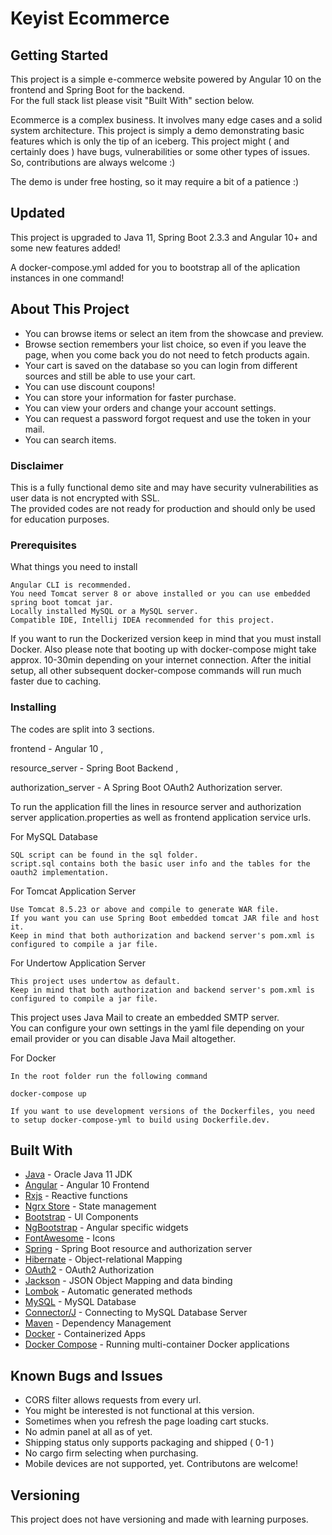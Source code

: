 # Keyist Ecommerce


## Getting Started
This project is a simple e-commerce website powered by Angular 10 on the frontend and Spring Boot for the backend.
<br>
For the full stack list please visit "Built With" section below.

Ecommerce is a complex business. It involves many edge cases and a solid system architecture. This project is simply a demo demonstrating basic features which is only the tip of an iceberg. This project might ( and certainly does ) have bugs, vulnerabilities or some other types of issues. So, contributions are always welcome :)

The demo is under free hosting, so it may require a bit of a patience :)

## Updated
This project is upgraded to Java 11, Spring Boot 2.3.3 and Angular 10+ and some new features added!

A docker-compose.yml added for you to bootstrap all of the aplication instances in one command!

## About This Project

* You can browse items or select an item from the showcase and preview.
* Browse section remembers your list choice, so even if you leave the page, when you come back you do not need to fetch products again.
* Your cart is saved on the database so you can login from different sources and still be able to use your cart.
* You can use discount coupons!
* You can store your information for faster purchase.
* You can view your orders and change your account settings.
* You can request a password forgot request and use the token in your mail.
* You can search items.


### Disclaimer
This is a fully functional demo site and may have security vulnerabilities as user data is not encrypted with SSL.
<br>
The provided codes are not ready for production and should only be used for education purposes.

### Prerequisites

What things you need to install

```
Angular CLI is recommended.
You need Tomcat server 8 or above installed or you can use embedded spring boot tomcat jar.
Locally installed MySQL or a MySQL server.
Compatible IDE, Intellij IDEA recommended for this project.

```

If you want to run the Dockerized version keep in mind that you must install Docker.
Also please note that booting up with docker-compose might take approx. 10-30min depending on your internet connection. After the initial setup, all other subsequent docker-compose commands will run much faster due to caching.

### Installing

The codes are split into 3 sections. 

frontend - Angular 10 ,

resource_server - Spring Boot Backend ,

authorization_server - A Spring Boot OAuth2 Authorization server.


To run the application fill the lines in resource server and authorization server application.properties as well as frontend application service urls.


For MySQL Database 

```
SQL script can be found in the sql folder.
script.sql contains both the basic user info and the tables for the oauth2 implementation.

```

For Tomcat Application Server

```
Use Tomcat 8.5.23 or above and compile to generate WAR file.
If you want you can use Spring Boot embedded tomcat JAR file and host it.
Keep in mind that both authorization and backend server's pom.xml is configured to compile a jar file.

```

For Undertow Application Server

```
This project uses undertow as default.
Keep in mind that both authorization and backend server's pom.xml is configured to compile a jar file.

```

This project uses Java Mail to create an embedded SMTP server. 
<br>
You can configure your own settings in the yaml file depending on your email provider or you can disable Java Mail altogether.
<br>

For Docker

```
In the root folder run the following command

docker-compose up

If you want to use development versions of the Dockerfiles, you need to setup docker-compose-yml to build using Dockerfile.dev.

```


## Built With

* [Java](https://www.oracle.com/technetwork/java/javase/overview/index.html) - Oracle Java 11 JDK
* [Angular](https://angular.io/) - Angular 10 Frontend
* [Rxjs](https://github.com/ReactiveX/rxjs) - Reactive functions
* [Ngrx Store](https://github.com/ngrx/store) - State management
* [Bootstrap](http://getbootstrap.com) - UI Components
* [NgBootstrap](https://ng-bootstrap.github.io/) - Angular specific widgets
* [FontAwesome](https://fontawesome.com/) - Icons
* [Spring](https://spring.io/) - Spring Boot resource and authorization server
* [Hibernate](http://hibernate.org/) - Object-relational Mapping
* [OAuth2](https://oauth.net/2/) - OAuth2 Authorization
* [Jackson](https://github.com/FasterXML/jackson) - JSON Object Mapping and data binding
* [Lombok](https://projectlombok.org/) - Automatic generated methods
* [MySQL](https://www.mysql.com/) - MySQL Database
* [Connector/J](https://dev.mysql.com/downloads/connector/j/5.1.html) - Connecting to MySQL Database Server
* [Maven](https://maven.apache.org/) - Dependency Management
* [Docker](https://www.docker.com/) - Containerized Apps
* [Docker Compose](https://docs.docker.com/compose/) -  Running multi-container Docker applications





## Known Bugs and Issues

* CORS filter allows requests from every url.
* You might be interested is not functional at this version.
* Sometimes when you refresh the page loading cart stucks.
* No admin panel at all as of yet.
* Shipping status only supports packaging and shipped ( 0-1 )
* No cargo firm selecting when purchasing.
* Mobile devices are not supported, yet. Contributons are welcome!

## Versioning

This project does not have versioning and made with learning purposes.


